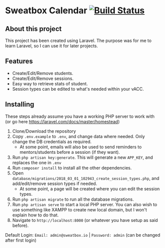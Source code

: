 # Sweatbox Calendar [![Build Status](https://travis-ci.org/daveroverts/Sweatbox-Calendar.svg?branch=dev)](https://travis-ci.org/daveroverts/Sweatbox-Calendar)

## About this project
This project has been created using Laravel. The purpose was for me to learn Laravel, so I can use it for later projects.

## Features

- Create/Edit/Remove students.
- Create/Edit/Remove sessions.
- Easy way to retrieve stats of student.
- Session types can be edited to what's needed within your vACC.

## Installing
These steps already assume you have a working PHP server to work with (or go here https://laravel.com/docs/master/homestead)
 1. Clone/Download the repository
 1. Copy ``.env.example`` to ``.env``, and change data where needed. Only change the DB credentials as required.
    - At some point, emails will also be used to send reminders to mentors/students before a session (if they want).
 1. Run ``php artisan key:generate``. This will generate a new ``APP_KEY``, and replaces the one in ``.env``
 1. Run ``composer install`` to install all the other dependencies.
 1. Open ``database/migrations/2018_03_01_102943_create_session_types.php``, and add/edit/remove session types if needed.
    - At some point, a page will be created where you can edit the session types.
 1. Run ``php artisan migrate`` to run all the database migrations.
 1. Run ``php artisan serve`` to start a local PHP server. You can also wish to use something like XAMPP to create new local domain, but I won't explain how to do that.
 1. Navigate to ``http://localhost:8000`` (or whatever you have setup as said before).
 
 Default Login: ``Email: admin@sweatbox.io`` | ``Password: admin`` (can be changed after first login)
